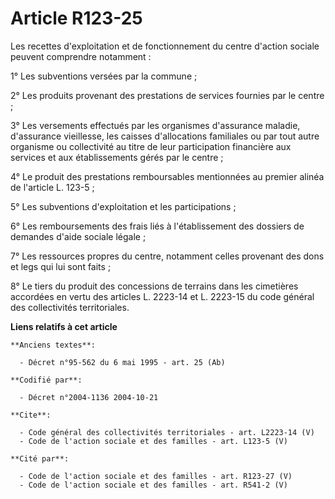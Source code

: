 # Article R123-25

Les recettes d'exploitation et de fonctionnement du centre d'action sociale peuvent comprendre notamment : 

1° Les subventions versées par la commune ; 

2° Les produits provenant des prestations de services fournies par le centre ; 

3° Les versements effectués par les organismes d'assurance maladie, d'assurance vieillesse, les caisses d'allocations
familiales ou par tout autre organisme ou collectivité au titre de leur participation financière aux services et aux
établissements gérés par le centre ; 

4° Le produit des prestations remboursables mentionnées au premier alinéa de l'article L. 123-5 ; 

5° Les subventions d'exploitation et les participations ; 

6° Les remboursements des frais liés à l'établissement des dossiers de demandes d'aide sociale légale ; 

7° Les ressources propres du centre, notamment celles provenant des dons et legs qui lui sont faits ; 

8° Le tiers du produit des concessions de terrains dans les cimetières accordées en vertu des articles L. 2223-14 et L.
2223-15 du code général des collectivités territoriales.

**Liens relatifs à cet article**

	**Anciens textes**:

	  - Décret n°95-562 du 6 mai 1995 - art. 25 (Ab)

	**Codifié par**:

	  - Décret n°2004-1136 2004-10-21

	**Cite**:

	  - Code général des collectivités territoriales - art. L2223-14 (V)
	  - Code de l'action sociale et des familles - art. L123-5 (V)

	**Cité par**:

	  - Code de l'action sociale et des familles - art. R123-27 (V)
	  - Code de l'action sociale et des familles - art. R541-2 (V)
